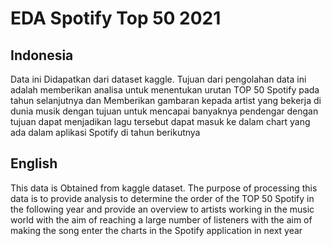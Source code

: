 # EDA Spotify Top 50 2021

## Indonesia

Data ini Didapatkan dari dataset kaggle. Tujuan dari pengolahan data ini adalah memberikan analisa untuk menentukan urutan TOP 50 Spotify pada tahun selanjutnya dan Memberikan gambaran kepada artist yang bekerja di dunia musik dengan tujuan untuk mencapai banyaknya pendengar dengan tujuan dapat menjadikan lagu tersebut dapat masuk ke dalam chart yang ada dalam aplikasi Spotify di tahun berikutnya

## English

This data is Obtained from kaggle dataset. The purpose of processing this data is to provide analysis to determine the order of the TOP 50 Spotify in the following year and provide an overview to artists working in the music world with the aim of reaching a large number of listeners with the aim of making the song enter the charts in the Spotify application in next year
